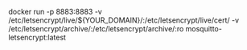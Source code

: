 docker run -p 8883:8883 -v /etc/letsencrypt/live/${YOUR_DOMAIN}/:/etc/letsencrypt/live/cert/ -v /etc/letsencrypt/archive/:/etc/letsencrypt/archive/:ro mosquitto-letsencrypt:latest
